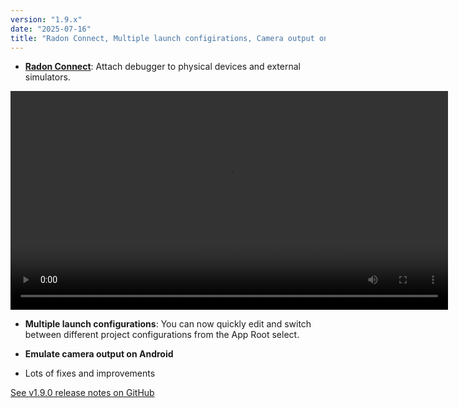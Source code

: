 ```yaml
---
version: "1.9.x"
date: "2025-07-16"
title: "Radon Connect, Multiple launch configirations, Camera output on Android"
---
```


- [**Radon Connect**](/docs/getting-started/connect-mode): Attach debugger to physical devices and external simulators.

<video autoPlay loop width="700" controls className="shadow-image changelog-item">
  <source src="/video/radon-connect.mp4" type="video/mp4" />
</video>

- **Multiple launch configurations**: You can now quickly edit and switch between different project configurations from the App Root select.

- **Emulate camera output on Android**

- Lots of fixes and improvements

<a href="https://github.com/software-mansion/radon-ide/releases/tag/v1.9.0" target="_blank">See v1.9.0 release notes on GitHub</a>
